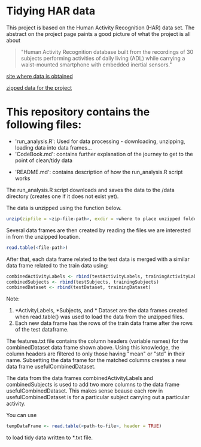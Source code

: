 
# Tidying HAR data

This project is based on the Human Activity Recognition (HAR) data set. The abstract on the project page paints a good picture of what the project is all about
> "Human Activity Recognition database built from the recordings of 30 subjects performing activities of daily living (ADL) 
> while carrying a waist-mounted smartphone with embedded inertial sensors."

[site where data is obtained](http://archive.ics.uci.edu/ml/datasets/Human+Activity+Recognition+Using+Smartphones)

[zipped data for the project](https://d396qusza40orc.cloudfront.net/getdata%2Fprojectfiles%2FUCI%20HAR%20Dataset.zip)


 This repository contains the following files:
 =============================================
 
 * 'run_analysis.R': Used for data processing - downloading, unzipping, loading data into data frames...
 * 'CodeBook.md': contains further explanation of the journey to get to the point of clean/tidy data
 + 'README.md': contains description of how the run_analysis.R script works


The run_analysis.R script downloads and saves the data to the /data directory (creates one if it does not exist yet).

The data is unzipped using the function below. 
```R
unzip(zipfile = <zip-file-path>, exdir = <where to place unzipped folder and/or files>)
```

Several data frames are then created by reading the files we are interested in from the unzipped location. 
```R
read.table(<file-path>)
```

After that, each data frame related to the test data is merged with a similar data frame related to the train data using: 
```R
combinedActivityLabels <- rbind(testActivityLabels, trainingActivityLabels)
combinedSubjects <- rbind(testSubjects, trainingSubjects)
combinedDataset <- rbind(testDataset, trainingDataset)
```

Note: 
1. *ActivityLabels, *Subjects, and * Dataset are the data frames created when read.table() was used to load the data from the unzipped files.
2. Each new data frame has the rows of the train data frame after the rows of the test dataframe.


The features.txt file contains the column headers (variable names) for the combinedDataset data frame shown above. Using this knowledge, the column headers are filtered to only those having "mean" or "std" in their name.
Subsetting the data frame for the matched columns creates a new data frame usefulCombinedDataset.

The data from the data frames combinedActivityLabels and combinedSubjects is used to add two more columns to the data frame usefulCombinedDataset. This makes sense beause each row in usefulCombinedDataset is for a particular subject carrying out a particular activity.


You can use 
```R
tempDataFrame <- read.table(<path-to-file>, header = TRUE)
```
to load tidy data written to *.txt file.





